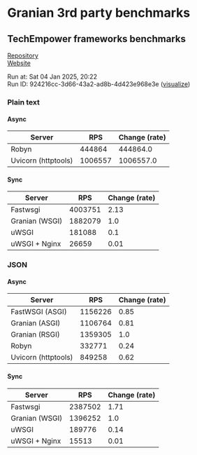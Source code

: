 # Granian 3rd party benchmarks

## TechEmpower frameworks benchmarks

[Repository](https://github.com/TechEmpower/FrameworkBenchmarks)    
[Website](http://www.techempower.com/benchmarks/)

Run at: Sat 04 Jan 2025, 20:22    
Run ID: 924216cc-3d66-43a2-ad8b-4d423e968e3e ([visualize](https://www.techempower.com/benchmarks/#section=test&runid=924216cc-3d66-43a2-ad8b-4d423e968e3e))


### Plain text


#### Async

| Server | RPS | Change (rate) |
| --- | --- | --- |
| Robyn | 444864 | 444864.0 |
| Uvicorn (httptools) | 1006557 | 1006557.0 |

#### Sync

| Server | RPS | Change (rate) |
| --- | --- | --- |
| Fastwsgi | 4003751 | 2.13 |
| Granian (WSGI) | 1882079 | 1.0 |
| uWSGI | 181088 | 0.1 |
| uWSGI + Nginx | 26659 | 0.01 |



### JSON


#### Async

| Server | RPS | Change (rate) |
| --- | --- | --- |
| FastWSGI (ASGI) | 1156226 | 0.85 |
| Granian (ASGI) | 1106764 | 0.81 |
| Granian (RSGI) | 1359305 | 1.0 |
| Robyn | 332771 | 0.24 |
| Uvicorn (httptools) | 849258 | 0.62 |

#### Sync

| Server | RPS | Change (rate) |
| --- | --- | --- |
| Fastwsgi | 2387502 | 1.71 |
| Granian (WSGI) | 1396252 | 1.0 |
| uWSGI | 189776 | 0.14 |
| uWSGI + Nginx | 15513 | 0.01 |


